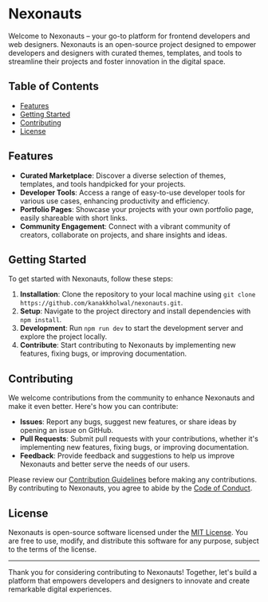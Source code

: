 # Nexonauts

Welcome to Nexonauts – your go-to platform for frontend developers and web designers. Nexonauts is an open-source project designed to empower developers and designers with curated themes, templates, and tools to streamline their projects and foster innovation in the digital space.

## Table of Contents

- [Features](#features)
- [Getting Started](#getting-started)
- [Contributing](#contributing)
- [License](#license)

## Features

- **Curated Marketplace**: Discover a diverse selection of themes, templates, and tools handpicked for your projects.
- **Developer Tools**: Access a range of easy-to-use developer tools for various use cases, enhancing productivity and efficiency.
- **Portfolio Pages**: Showcase your projects with your own portfolio page, easily shareable with short links.
- **Community Engagement**: Connect with a vibrant community of creators, collaborate on projects, and share insights and ideas.

## Getting Started

To get started with Nexonauts, follow these steps:

1. **Installation**: Clone the repository to your local machine using `git clone https://github.com/kanakkholwal/nexonauts.git`.
2. **Setup**: Navigate to the project directory and install dependencies with `npm install`.
3. **Development**: Run `npm run dev` to start the development server and explore the project locally.
4. **Contribute**: Start contributing to Nexonauts by implementing new features, fixing bugs, or improving documentation.

## Contributing

We welcome contributions from the community to enhance Nexonauts and make it even better. Here's how you can contribute:

- **Issues**: Report any bugs, suggest new features, or share ideas by opening an issue on GitHub.
- **Pull Requests**: Submit pull requests with your contributions, whether it's implementing new features, fixing bugs, or improving documentation.
- **Feedback**: Provide feedback and suggestions to help us improve Nexonauts and better serve the needs of our users.

Please review our [Contribution Guidelines](CONTRIBUTING.md) before making any contributions. By contributing to Nexonauts, you agree to abide by the [Code of Conduct](CODE_OF_CONDUCT.md).

## License

Nexonauts is open-source software licensed under the [MIT License](LICENSE). You are free to use, modify, and distribute this software for any purpose, subject to the terms of the license.

---

Thank you for considering contributing to Nexonauts! Together, let's build a platform that empowers developers and designers to innovate and create remarkable digital experiences.
